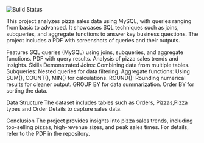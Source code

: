 ![Build Status](https://img.shields.io/badge/Build-Passing-brightgreen?style=flat-square)

This project analyzes pizza sales data using MySQL, with queries ranging from basic to advanced. It showcases SQL techniques such as joins, subqueries, and aggregate functions to answer key business questions. The project includes a PDF with screenshots of queries and their outputs.

Features
SQL queries (MySQL) using joins, subqueries, and aggregate functions.
PDF with query results.
Analysis of pizza sales trends and insights.
Skills Demonstrated
Joins: Combining data from multiple tables.
Subqueries: Nested queries for data filtering.
Aggregate functions: Using SUM(), COUNT(), MIN() for calculations.
ROUND(): Rounding numerical results for cleaner output.
GROUP BY for data summarization.
Order BY for sorting the data.

Data Structure
The dataset includes tables such as Orders, Pizzas,Pizza types and Order Details to capture sales data.

Conclusion
The project provides insights into pizza sales trends, including top-selling pizzas, high-revenue sizes, and peak sales times. For details, refer to the PDF in the repository.

